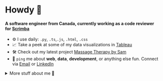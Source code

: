 # Howdy 🤠

#### A software engineer from Canada, currently working as a code reviewer for [Scrimba](https://v2.scrimba.com/)

- ⚙️ I use daily: `.py`, `.ts`,`.js`, `.html`, `.css`
- 📈 Take a peek at some of my data visualizations in [Tableau](https://public.tableau.com/app/profile/rheera/vizzes)
- 🛠️ Check out my latest project [Massage Therapy by Sam](https://sam-massage.com/)
- 💬 `ping` me about **web**, **data**, **development**, or anything else fun. Connect via [Email](mailto:rheera2@uwo.ca?) or [LinkedIn](https://www.linkedin.com/in/rheera/)
<details>
<summary>
  More stuff about me 👀
</summary>

## Education and Certificates 📚

- Bachelor of Science in Computer Science with a Minor in Software Engineering | [University of Western Ontario](https://www.uwo.ca/index.html) 💜
- IBM Data Analyst Professional | [Coursera](https://www.coursera.org/professional-certificates/ibm-data-analyst)
- Junior Data Analysis Bootcamp | [Npower](https://npowercanada.ca/programs/)
- Azure AI Fundamentals | [Microsoft](https://learn.microsoft.com/en-us/credentials/certifications/azure-fundamentals/?practice-assessment-type=certification)
- Solutions Architect - Associate | [Amazon Web Services (AWS)](https://aws.amazon.com/certification/certified-solutions-architect-associate/)

Currently learning French and improving my Visualization and Data Pipeline skills with Python and Tableau.

## My skills 📜

### Web technologies 🧑‍💻

- JavaScript
  - Certifications: [HackerRank](https://www.hackerrank.com/certificates/9e3298c010be) | [FreeCodeCamp - Algorithms and Data Structures](https://www.freecodecamp.org/certification/ramanh/javascript-algorithms-and-data-structures)
- TypeScript
- React
  - Certifications: [FreeCodeCamp - Front End Development Libraries](https://www.freecodecamp.org/certification/ramanh/front-end-development-libraries)
- HTML, CSS, Tailwind
  - Certifications: [HackerRank](https://www.hackerrank.com/certificates/3016bfb0cf27) | [FreeCodeCamp - Responsive Web Design](https://www.freecodecamp.org/certification/ramanh/responsive-web-design)
- SCSS
- Node.js
  - Certifications: [HackerRank](https://www.hackerrank.com/certificates/347e0e5f36bfe)
- SQL
  - Certifications: [HackerRank](https://www.hackerrank.com/certificates/9af542494d54)
- I just realized there's a lot more so I'll leave it at that :)

### Productivity and Other Tools 🚀

- Microsoft Suite (Word, Excel, Powerpoint, etc.) & Google Suite (Docs, Sheets, Looker)
- Adobe Suite (Photoshop, Illustrator)
- Design: Figma, Invision, Canva
- Project Management: Trello, Asana
- Notion
- Team Communication: Teams, Slack, Zoom

### Languages 🌎

| Language | Proficiency |
| -------- | ----------- |
| English  | Native      |
| French   | B1          |

</details>
